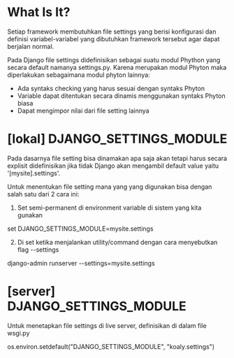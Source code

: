 
What Is It?
===========
Setiap framework membutuhkan file settings yang berisi konfigurasi dan definisi variabel-variabel yang dibutuhkan framework tersebut agar dapat berjalan normal.

Pada Django file settings didefinisikan sebagai suatu modul Phython yang secara default namanya settings.py. Karena merupakan modul Phyton maka diperlakukan sebagaimana modul phyton lainnya:
- Ada syntaks checking yang harus sesuai dengan syntaks Phyton
- Variable dapat ditentukan secara dinamis menggunakan syntaks Phyton biasa
- Dapat mengimpor nilai dari file setting lainnya


[lokal] DJANGO_SETTINGS_MODULE
==============================
Pada dasarnya file setting bisa dinamakan apa saja akan tetapi harus secara explisit didefinisikan jika tidak Django akan mengambil default value yaitu '[mysite].settings'.

Untuk menentukan file setting mana yang yang digunakan bisa dengan salah satu dari 2 cara ini:

1. Set semi-permanent di environment variable di sistem yang kita gunakan

  set DJANGO_SETTINGS_MODULE=mysite.settings
  
2. Di set ketika menjalankan utility/command dengan cara menyebutkan flag --settings

  django-admin runserver --settings=mysite.settings
  
  
[server] DJANGO_SETTINGS_MODULE
===============================
Untuk menetapkan file settings di live server, definisikan di dalam file wsgi.py

os.environ.setdefault("DJANGO_SETTINGS_MODULE", "koaly.settings")

